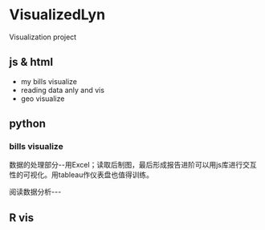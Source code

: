 # VisualizedLyn
Visualization project

## js & html

- my bills visualize
- reading data anly and vis
- geo visualize



## python

### bills visualize

数据的处理部分--用Excel；读取后制图，最后形成报告进阶可以用js库进行交互性的可视化。用tableau作仪表盘也值得训练。

阅读数据分析---



## R vis


